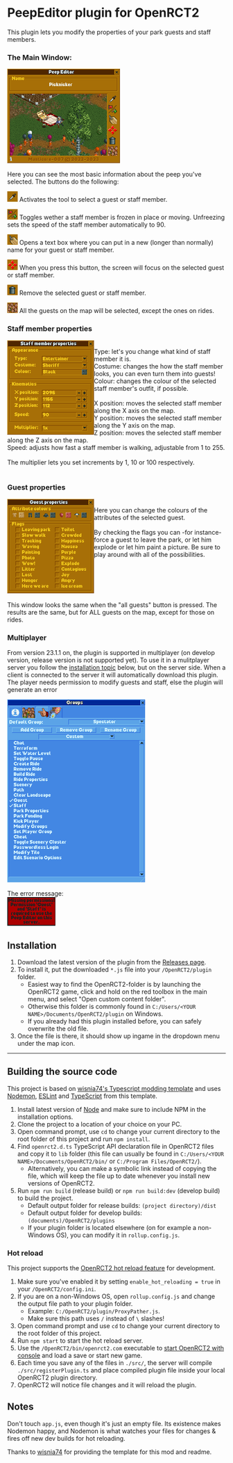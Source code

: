 # PeepEditor plugin for OpenRCT2

This plugin lets you modify the properties of your park guests and staff members.


### The Main Window:

![(The main window of Peep Editor)](https://raw.githubusercontent.com/Manticore-007/OpenRCT2-PeepEditor/main/img/main%20window.png)

Here you can see the most basic information about the peep you've selected. The buttons do the following:

![(Select a peep)](https://raw.githubusercontent.com/Manticore-007/OpenRCT2-PeepEditor/main/img/pipette.png)
Activates the tool to select a guest or staff member.

![(Select a peep)](https://raw.githubusercontent.com/Manticore-007/OpenRCT2-PeepEditor/main/img/freeze.png)
Toggles wether a staff member is frozen in place or moving. Unfreezing sets the speed of the staff member automatically to 90.

![(Select a peep)](https://raw.githubusercontent.com/Manticore-007/OpenRCT2-PeepEditor/main/img/rename.png)
Opens a text box where you can put in a new (longer than normally) name for your guest or staff member.

![(Select a peep)](https://raw.githubusercontent.com/Manticore-007/OpenRCT2-PeepEditor/main/img/locate.png)
When you press this button, the screen will focus on the selected guest or staff member.

![(Select a peep)](https://raw.githubusercontent.com/Manticore-007/OpenRCT2-PeepEditor/main/img/remove.png)
Remove the selected guest or staff member.

![(Select a peep)](https://raw.githubusercontent.com/Manticore-007/OpenRCT2-PeepEditor/main/img/allguests.png)
All the guests on the map will be selected, except the ones on rides.


### Staff member properties

<img src= "https://raw.githubusercontent.com/Manticore-007/OpenRCT2-PeepEditor/main/img/staff.png" align="left" />
<br>
Type: let's you change what kind of staff member it is.<br>
Costume: changes the how the staff member looks, you can even turn them into guests!<br>
Colour: changes the colour of the selected staff member's outfit, if possible.<br>
<br>
X position: moves the selected staff member along the X axis on the map.<br>
Y position: moves the selected staff member along the Y axis on the map.<br>
Z position: moves the selected staff member along the Z axis on the map.<br>
Speed: adjusts how fast a staff member is walking, adjustable from 1 to 255.<br>
<br>
The multiplier lets you set increments by 1, 10 or 100 respectively.<br>
<br clear="left"/>

### Guest properties

<img src= "https://raw.githubusercontent.com/Manticore-007/OpenRCT2-PeepEditor/main/img/guest.png" align="left" />
<br>
Here you can change the colours of the attributes of the selected guest.<br>
<br>
By checking the flags you can -for instance- force a guest to leave the park, or let him explode or let him paint a picture. Be sure to play around with all of the possibilities.
<br><br><br><br><br>
<br clear="left"/>

This window looks the same when the "all guests" button is pressed. The results are the same, but for ALL guests on the map, except for those on rides.


### Multiplayer

From version 23.1.1 on, the plugin is supported in multiplayer (on develop version, release version is not supported yet). To use it in a mulitplayer server you follow the [installation topic](https://github.com/Manticore-007/OpenRCT2-PeepEditor/blob/main/README.md#installation) below, but on the server side. When a client is connected to the server it will automatically download this plugin. The player needs permission to modify guests and staff, else the plugin will generate an error

![(Permissions)](https://raw.githubusercontent.com/Manticore-007/OpenRCT2-PeepEditor/main/img/permissions.png)  

The error message:  
![(error)](https://raw.githubusercontent.com/Manticore-007/OpenRCT2-PeepEditor/main/img/error.png)

## Installation

1. Download the latest version of the plugin from the [Releases page](https://github.com/Manticore-007/OpenRCT2-PeepEditor/releases/tag/v23.1.1).
2. To install it, put the downloaded `*.js` file into your `/OpenRCT2/plugin` folder.
    - Easiest way to find the OpenRCT2-folder is by launching the OpenRCT2 game, click and hold on the red toolbox in the main menu, and select "Open custom content folder".
    - Otherwise this folder is commonly found in `C:/Users/<YOUR NAME>/Documents/OpenRCT2/plugin` on Windows.
    - If you already had this plugin installed before, you can safely overwrite the old file.
3. Once the file is there, it should show up ingame in the dropdown menu under the map icon.

---

## Building the source code

This project is based on [wisnia74's Typescript modding template](https://github.com/wisnia74/openrct2-typescript-mod-template) and uses [Nodemon](https://nodemon.io/), [ESLint](https://eslint.org/) and [TypeScript](https://www.typescriptlang.org/) from this template.

1. Install latest version of [Node](https://nodejs.org/en/) and make sure to include NPM in the installation options.
2. Clone the project to a location of your choice on your PC.
3. Open command prompt, use `cd` to change your current directory to the root folder of this project and run `npm install`.
4. Find `openrct2.d.ts` TypeScript API declaration file in OpenRCT2 files and copy it to `lib` folder (this file can usually be found in `C:/Users/<YOUR NAME>/Documents/OpenRCT2/bin/` or `C:/Program Files/OpenRCT2/`).
    - Alternatively, you can make a symbolic link instead of copying the file, which will keep the file up to date whenever you install new versions of OpenRCT2.
5. Run `npm run build` (release build) or `npm run build:dev` (develop build) to build the project.
    - Default output folder for release builds: `(project directory)/dist`
    - Default output folder for develop builds: `(documents)/OpenRCT2/plugins`
    - If your plugin folder is located elsewhere (on for example a non-Windows OS), you can modify it in `rollup.config.js`.

### Hot reload

This project supports the [OpenRCT2 hot reload feature](https://github.com/OpenRCT2/OpenRCT2/blob/master/distribution/scripting.md#writing-scripts) for development.

1. Make sure you've enabled it by setting `enable_hot_reloading = true` in your `/OpenRCT2/config.ini`.
2. If you are on a non-Windows OS, open `rollup.config.js` and change the output file path to your plugin folder.
    - Example: `C:/OpenRCT2/plugin/ProxyPather.js`.
    - Make sure this path uses `/` instead of `\` slashes!
3. Open command prompt and use `cd` to change your current directory to the root folder of this project.
4. Run `npm start` to start the hot reload server.
5. Use the `/OpenRCT2/bin/openrct2.com` executable to [start OpenRCT2 with console](https://github.com/OpenRCT2/OpenRCT2/blob/master/distribution/scripting.md#writing-scripts) and load a save or start new game.
6. Each time you save any of the files in `./src/`, the server will compile `./src/registerPlugin.ts` and place compiled plugin file inside your local OpenRCT2 plugin directory.
7. OpenRCT2 will notice file changes and it will reload the plugin.

## Notes

Don't touch `app.js`, even though it's just an empty file. Its existence makes Nodemon happy, and Nodemon is what watches your files for changes & fires off new dev builds for hot reloading.

Thanks to [wisnia74](https://github.com/wisnia74/openrct2-typescript-mod-template) for providing the template for this mod and readme.
